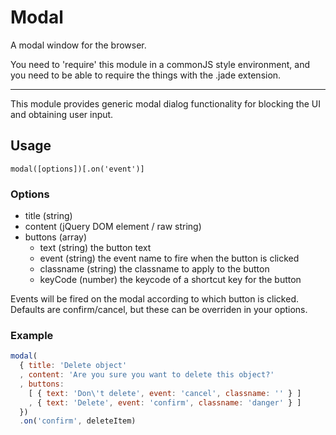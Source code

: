 # Modal

A modal window for the browser.

You need to 'require' this module in a commonJS style environment, and
you need to be able to require the things with the .jade extension.

----

This module provides generic modal dialog functionality
for blocking the UI and obtaining user input.

## Usage

```
modal([options])[.on('event')]
```

### Options

- title (string)
- content (jQuery DOM element / raw string)
- buttons (array)
  - text (string) the button text
  - event (string) the event name to fire when the button is clicked
  - classname (string) the classname to apply to the button
  - keyCode (number) the keycode of a shortcut key for the button

Events will be fired on the modal according to which button is clicked.
Defaults are confirm/cancel, but these can be overriden in your options.

### Example

```js
modal(
  { title: 'Delete object'
  , content: 'Are you sure you want to delete this object?'
  , buttons:
    [ { text: 'Don\'t delete', event: 'cancel', classname: '' } ]
    , { text: 'Delete', event: 'confirm', classname: 'danger' } ]
  })
  .on('confirm', deleteItem)
```